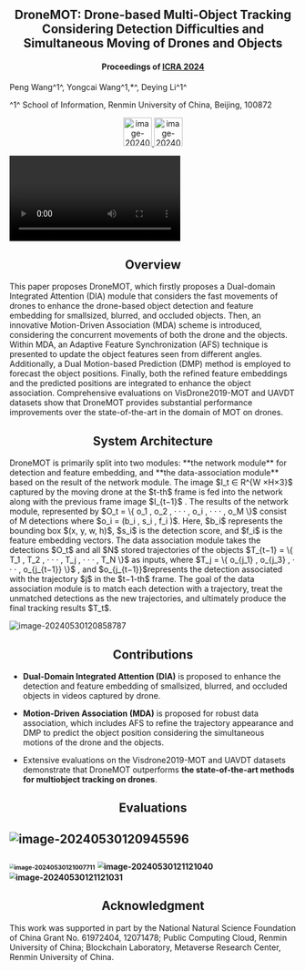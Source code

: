 <h2 align = "center">
DroneMOT: Drone-based Multi-Object Tracking Considering Detection Difficulties and Simultaneous Moving of Drones and Objects
</h2>
<h4 align = "center" >
Proceedings of <a href="https://2024.ieee-icra.org/">ICRA 2024</a>
</h4>


Peng Wang^1^, Yongcai Wang^1,*^, Deying Li^1^

^1^ School of Information, Renmin University of China, Beijing, 100872 



<center>
  <a href="DroneMOT.pdf"><img height= "50" src="https://p.ipic.vip/f50s58.png" alt="image-20240529183359317"  /> 
  </a>
  <a href="https://github.com/PenK1nG/DroneMOT">
  <img height= "50" src="https://p.ipic.vip/exxqen.png" alt="image-20240529183422179"/>
  </a>  
</center>




<video controls="controls" autoplay="autoplay" src="DroneMOT.mp4" type="video/mp4"></video>


<h2 align = "center">
Overview 
</h2>
This paper proposes DroneMOT, which firstly proposes a Dual-domain Integrated Attention (DIA) module that considers the fast movements of drones to enhance the drone-based object detection and feature embedding for smallsized, blurred, and occluded objects. Then, an innovative Motion-Driven Association (MDA) scheme is introduced, considering the concurrent movements of both the drone and the objects. Within MDA, an Adaptive Feature Synchronization (AFS) technique is presented to update the object features seen from different angles. Additionally, a Dual Motion-based Prediction (DMP) method is employed to forecast the object positions. Finally, both the refined feature embeddings and the predicted positions are integrated to enhance the object association. Comprehensive evaluations on VisDrone2019-MOT and UAVDT datasets show that DroneMOT provides substantial performance improvements over the state-of-the-art in the domain of MOT on drones.

<h2 align = "center">
System Architecture 
</h2>
DroneMOT is primarily split into two modules: **the network module** for detection and feature embedding, and **the data-association module** based on the result of the network module. The image $I_t ∈ R^{W ×H×3}$  captured by the moving drone at the $t-th$ frame is fed into the network along with the previous frame image $I_{t−1}$ . The results of the network module, represented by $O_t = \{ o_1 , o_2 , · · · , o_i , · · · , o_M \}$ consist of M detections where $o_i = (b_i , s_i , f_i )$. Here, $b_i$ represents the bounding box $(x, y, w, h)$, $s_i$ is the detection score, and $f_i$ is the feature embedding vectors. The data association module takes the detections $O_t$ and all $N$ stored trajectories of the objects $T_{t−1} = \{ T_1 , T_2 , · · · , T_j , · · · , T_N \}$ as inputs, where $T_j = \{ o_{j_1} , o_{j_3} , · · · , o_{j_{t−1}} \}$ , and $o_{j_{t−1}}$represents the detection associated with the trajectory $j$ in the $t−1-th$ frame. The goal of the data association module is to match each detection with a trajectory, treat the unmatched detections as the new trajectories, and ultimately produce the final tracking results $T_t$.

![image-20240530120858787](https://p.ipic.vip/ug2cct.png)

<h2 align = "center">
Contributions
</h2>

- **Dual-Domain Integrated Attention (DIA)** is proposed to enhance the detection and feature embedding of smallsized, blurred, and occluded objects in videos captured by drone.

- **Motion-Driven Association (MDA)** is proposed for robust data association, which includes AFS to refine the trajectory appearance and DMP to predict the object position considering the simultaneous motions of the drone and the objects.
- Extensive evaluations on the Visdrone2019-MOT and UAVDT datasets demonstrate that DroneMOT outperforms **the state-of-the-art methods for multiobject tracking on drones**.

<h2 align = "center">
Evaluations
<h2>


![image-20240530120945596](https://p.ipic.vip/nsesx9.png)

<img src="https://p.ipic.vip/fx8cu5.png" alt="image-20240530121007711" style="zoom:50%;" />

<img src="https://p.ipic.vip/te370t.png" alt="image-20240530121121040" style="zoom: 67%;" />

<img src="https://p.ipic.vip/tsvrw6.png" alt="image-20240530121121031" style="zoom: 67%;" />


<h2 align = "center">
Acknowledgment 
</h2>
This work was supported in part by the National Natural Science Foundation of China Grant No. 61972404, 12071478; Public Computing Cloud, Renmin University of China; Blockchain Laboratory, Metaverse Research Center, Renmin University of China.





